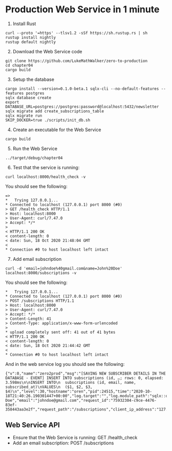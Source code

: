 # Production Web Service in 1 minute

1. Install Rust
```
curl --proto '=https' --tlsv1.2 -sSf https://sh.rustup.rs | sh
rustup install nightly
rustup default nightly
```

2. Download the Web Service code
```
git clone https://github.com/LukeMathWalker/zero-to-production
cd chapter04
cargo build
```

3. Setup the database
```
cargo install --version=0.1.0-beta.1 sqlx-cli --no-default-features --features postgres
sqlx database create
export DATABASE_URL=postgres://postgres:password@localhost:5432/newsletter
sqlx migrate add create_subscriptions_table
sqlx migrate run
SKIP_DOCKER=true ./scripts/init_db.sh
```

4. Create an executable for the Web Service
```
cargo build
```

5. Run the Web Service
```
../target/debug/chapter04
```

6. Test that the service is running:
```
curl localhost:8000/health_check -v
```

You should see the following:
```
=>
*   Trying 127.0.0.1...
* Connected to localhost (127.0.0.1) port 8000 (#0)
> GET /health_check HTTP/1.1
> Host: localhost:8000
> User-Agent: curl/7.47.0
> Accept: */*
>
< HTTP/1.1 200 OK
< content-length: 0
< date: Sun, 18 Oct 2020 21:48:04 GMT
<
* Connection #0 to host localhost left intact
```

7. Add email subscription
```
curl -d 'email=johndoe%40gmail.com&name=John%20Doe' localhost:8000/subscriptions -v
```

You should see the following:
```
*   Trying 127.0.0.1...
* Connected to localhost (127.0.0.1) port 8000 (#0)
> POST /subscriptions HTTP/1.1
> Host: localhost:8000
> User-Agent: curl/7.47.0
> Accept: */*
> Content-Length: 41
> Content-Type: application/x-www-form-urlencoded
>
* upload completely sent off: 41 out of 41 bytes
< HTTP/1.1 200 OK
< content-length: 0
< date: Sun, 18 Oct 2020 21:44:42 GMT
<
* Connection #0 to host localhost left intact
```

And in the web service log you should see the following:
```
{"v":0,"name":"zero2prod","msg":"[SAVING NEW SUBSCRIBER DETAILS IN THE DATABASE - EVENT] INSERT INTO subscriptions (id, …; rows: 0, elapsed: 3.598ms\n\nINSERT INTO\n  subscriptions (id, email, name, subscribed_at)\nVALUES\n  ($1, $2, $3, $4)\n","level":30,"hostname":"oren","pid":24515,"time":"2020-10-18T21:40:26.190301447+00:00","log.target":"","log.module_path":"sqlx::query","name":"John Doe","email":"johndoe@gmail.com","request_id":"75932304-c9ce-4476-83ef-358443aa3e2f","request_path":"/subscriptions","client_ip_address":"127.0.0.1:38494","user_agent":"curl/7.47.0"}
```

## Web Service API
* Ensure that the Web Service is running: GET /health_check
* Add an email subscription: POST /subscriptions
